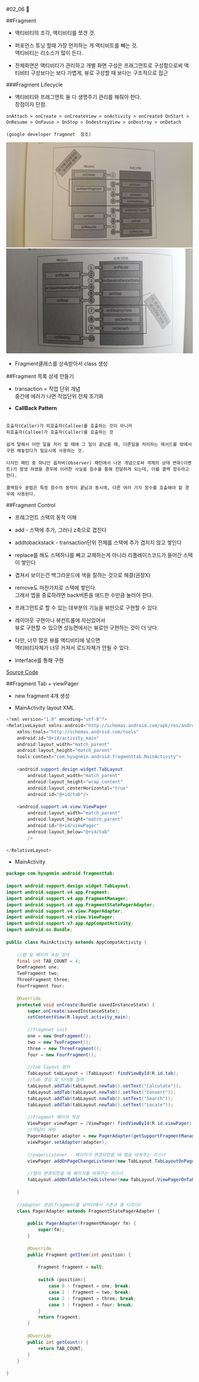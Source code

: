 #02_06 :dolphin:

##Fragment

-  액티비티의 조각, 액티비티를 쪼갠 것.

-  퍼포먼스 튜닝 할때 가장 먼저하는 게 액티비트를 빼는 것.  
액티비티는 리소스가 많이 든다.

-  전체화면은 액티비티가 관리하고 개별 화면 구성은 프래그먼트로 구성함으로써 액티비티 구성보다는 보다 가볍게, 뷰로 구성할 때 보다는 구조적으로 접근

###Fragment Lifecycle

-  액티비티와 프래그먼트 둘 다 생명주기 관리를 해줘야 한다.  
 장점이자 단점.

```
onAttach > onCreate > onCreateView > onActivity > onCreated OnStart > OnResume > OnPause > OnStop > OndestroyView > onDestroy > onDetach

(google developer fragmnet  참조)
```
![사진1](https://github.com/RohHyungmin/Study/blob/master/Programming/basicStudy/ScreenShot/%EC%95%A1%ED%8B%B0%EB%B9%84%ED%8B%B0%20%ED%94%84%EB%9E%98%EA%B7%B8%EB%A8%BC%ED%8A%B8%20%EC%83%9D%EB%AA%85%EC%A3%BC%EA%B8%B01.jpg)
![사진2](https://github.com/RohHyungmin/Study/blob/master/Programming/basicStudy/ScreenShot/%EC%95%A1%ED%8B%B0%EB%B9%84%ED%8B%B0%20%ED%94%84%EB%9E%98%EA%B7%B8%EB%A8%BC%ED%8A%B8%20%EC%83%9D%EB%AA%85%EC%A3%BC%EA%B8%B02.jpg)


- Fragment클래스를 상속받아서 class 생성



##Fragment 목록 상세 만들기

-  transaction = 작업 단위 개념  
중간에 에러가 나면 작업단위 전체 초기화


-  **CallBack Pattern**

```

호출자(Caller)가 피호출자(Callee)를 호출하는 것이 아니라 
피호출자(Callee)가 호출자(Caller)를 호출하는 것

쉽게 말해서 어떤 일을 처리 할 때에 그 일이 끝났을 때, 다른일을 처리하는 메서드를 밖에서 구현 해놓았다가 필요시에 사용하는 것.

디자인 패턴 중 하나인 옵저버(Observer) 패턴에서 나온 개념으로써 객체의 상태 변화(이벤트)가 발생 하였을 경우에 이러한 사실을 함수를 통해 전달하게 되는데, 이를 콜백 함수라고 한다.

콜백함수 문법은 특정 함수의 동작이 끝남과 동시에, 다른 여러 가지 함수를 호출해야 할 경우에 사용된다.

```


##Fragment Control

-  프래그먼트 스택의 동작 이해

  -  add - 스택에 추가, 그러나 z축으로 겹친다 

  -  addtobackstack - transaction단위 전체를 스택에 추가 
겹치지 않고 쌓인다

  -  replace를 해도 스택하나를 빼고 교체하는게 아니라
리플레이스코드가 들어간 스택이 쌓인다


  -  겹쳐서 보이는건 백그라운드에 색을 칠하는 것으로 해결(권장X)

  -  remove도 마찬가지로 스택에 쌓인다.  
  그래서 앱을 종료하려면 back버튼을 애드한 수만큼 눌러야 한다.


-  프래그먼트로 할 수 있는 대부분의 기능을 뷰만으로 구현할 수 있다.

-  레이아웃 구현이나 뷰컨트롤에 자신있어서  
 뷰로 구현할 수 있으면 성능면에서는 뷰로만 구현하는 것이 더 낫다.

-  다만, 너무 많은 뷰를 액티비티에 넣으면  
액티비티자체가 너무 커져서 로드자체가 안될 수 있다.

-  Interface를 통해 구현 


[Source Code](https://github.com/RohHyungmin/FragmentControl/tree/master/app/src/main/java/com/hyugnmin/android/fragmentcontrol)



##Fragment Tab + viewPager

-  new fragment 4개 생성

-  MainActivity layout XML

```java
<?xml version="1.0" encoding="utf-8"?>
<RelativeLayout xmlns:android="http://schemas.android.com/apk/res/android"
    xmlns:tools="http://schemas.android.com/tools"
    android:id="@+id/activity_main"
    android:layout_width="match_parent"
    android:layout_height="match_parent"
    tools:context="com.hyugnmin.android.fragmenttab.MainActivity">

    <android.support.design.widget.TabLayout
        android:layout_width="match_parent"
        android:layout_height="wrap_content"
        android:layout_centerHorizontal="true"
        android:id="@+id/tab"/>

    <android.support.v4.view.ViewPager
        android:layout_width="match_parent"
        android:layout_height="match_parent"
        android:id="@+id/viewPager"
        android:layout_below="@+id/tab"
        />

</RelativeLayout>


```


-  MainActivity

```java
package com.hyugnmin.android.fragmenttab;

import android.support.design.widget.TabLayout;
import android.support.v4.app.Fragment;
import android.support.v4.app.FragmentManager;
import android.support.v4.app.FragmentStatePagerAdapter;
import android.support.v4.view.PagerAdapter;
import android.support.v4.view.ViewPager;
import android.support.v7.app.AppCompatActivity;
import android.os.Bundle;

public class MainActivity extends AppCompatActivity {

    //탭 및 페이저 속성 정의
    final int TAB_COUNT = 4;
    OneFragment one;
    TwoFragment two;
    ThreeFragment three;
    FourFragment four;

    @Override
    protected void onCreate(Bundle savedInstanceState) {
        super.onCreate(savedInstanceState);
        setContentView(R.layout.activity_main);

        //fragmnet init
        one = new OneFragment();
        two = new TwoFragment();
        three = new ThreeFragment();
        four = new FourFragment();

        //tab layout 정의
        TabLayout tabLayout = (TabLayout) findViewById(R.id.tab);
        //tab 생성 및 타이틀 입력
        tabLayout.addTab(tabLayout.newTab().setText("Calculate"));
        tabLayout.addTab(tabLayout.newTab().setText("Convert"));
        tabLayout.addTab(tabLayout.newTab().setText("Search"));
        tabLayout.addTab(tabLayout.newTab().setText("Locate"));

        //fragment 페이저 작성
        ViewPager viewPager = (ViewPager) findViewById(R.id.viewPager);
        //아답터 세팅
        PagerAdapter adapter = new PagerAdapter(getSupportFragmentManager());
        viewPager.setAdapter(adapter);

        //pagerListener - 페이저가 변경되었을 때 탭을 바꿔주는 리스너
        viewPager.addOnPageChangeListener(new TabLayout.TabLayoutOnPageChangeListener(tabLayout));

        //탭이 변경되었을 때 페이저를 바꿔주는 리스너
        tabLayout.addOnTabSelectedListener(new TabLayout.ViewPagerOnTabSelectedListener(viewPager));

    }

    //adapter 생성(fragment를 넣어야해서 기존과 좀 다르다)
    class PagerAdapter extends FragmentStatePagerAdapter {

        public PagerAdapter(FragmentManager fm) {
            super(fm);
        }

        @Override
        public Fragment getItem(int position) {

            Fragment fragment = null;

            switch (position){
                case 0 : fragment = one; break;
                case 1 : fragment = two; break;
                case 2 : fragment = three; break;
                case 3 : fragment = four; break;
            }
            return fragment;
        }

        @Override
        public int getCount() {
            return TAB_COUNT;
        }
    }

}



```
